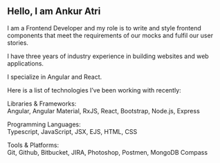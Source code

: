 ## Hello, I am Ankur Atri

I am a Frontend Developer and my role is to write and style frontend components that meet the requirements of our mocks and fulfil our user stories. 

I have three years of industry experience in building websites and web applications.  

I specialize in Angular and React.  
  
Here is a list of technologies I’ve been working with recently:

Libraries & Frameworks:  
Angular, Angular Material, RxJS,  React, Bootstrap, Node.js, Express

Programming Languages:  
Typescript, JavaScript, JSX, EJS, HTML, CSS

Tools & Platforms:  
Git, Github, Bitbucket, JIRA, Photoshop, Postmen, MongoDB Compass
